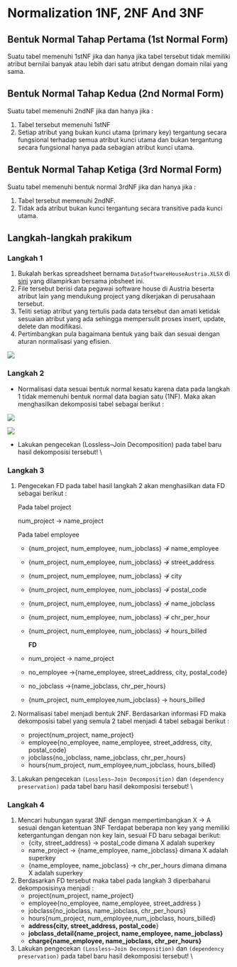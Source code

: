 # Normalization 1NF, 2NF And 3NF

## Bentuk Normal Tahap Pertama \(1st Normal Form\)

Suatu tabel memenuhi 1stNF jika dan hanya jika tabel tersebut tidak memiliki atribut bernilai banyak atau lebih dari satu atribut dengan domain nilai yang sama.

## Bentuk Normal Tahap Kedua \(2nd Normal Form\)

Suatu tabel memenuhi 2ndNF jika dan hanya jika :

1. Tabel tersebut memenuhi 1stNF
2. Setiap atribut yang bukan kunci utama \(primary key\) tergantung secara fungsional terhadap semua atribut kunci utama dan bukan tergantung secara fungsional hanya pada sebagian atribut kunci utama.

## Bentuk Normal Tahap Ketiga \(3rd Normal Form\)

Suatu tabel memenuhi bentuk normal 3rdNF jika dan hanya jika :

1. Tabel tersebut memenuhi 2ndNF.
2. Tidak ada atribut bukan kunci tergantung secara transitive pada kunci utama.

## Langkah-langkah prakikum

### **Langkah 1**

1. Bukalah berkas spreadsheet bernama `DataSoftwareHouseAustria.XLSX` di [sini](https://data.sinaungoding.com/06/files/DataSoftwareHouseAustria.xlsx) yang dilampirkan bersama jobsheet ini.
2. File tersebut berisi data pegawai software house di Austria beserta atribut lain yang mendukung project yang dikerjakan di perusahaan tersebut.
3. Teliti setiap atribut yang tertulis pada data tersebut dan amati ketidak sesuaian atribut yang ada sehingga mempersulit proses insert, update, delete dan modifikasi.
4. Pertimbangkan pula bagaimana bentuk yang baik dan sesuai dengan aturan normalisasi yang efisien.

![](https://data.sinaungoding.com/06/images/02.png)

### **Langkah 2**

* Normalisasi data sesuai bentuk normal kesatu karena data pada langkah 1 tidak memenuhi bentuk normal data bagian satu \(1NF\). Maka akan menghasilkan dekomposisi tabel sebagai berikut :

![](https://data.sinaungoding.com/06/images/04.png)

![](https://data.sinaungoding.com/06/images/03.png)

* Lakukan pengecekan \(Lossless–Join Decomposition\) pada tabel baru hasil dekomposisi tersebut! \

### **Langkah 3**

1. Pengecekan FD pada tabel hasil langkah 2 akan menghasilkan data FD sebagai berikut :

   Pada tabel project

   num\_project → name\_project

   Pada tabel employee

   * {num\_project, num\_employee, num\_jobclass} ↛ name\_employee
   * {num\_project, num\_employee, num\_jobclass} ↛ street\_address
   * {num\_project, num\_employee, num\_jobclass} ↛ city
   * {num\_project, num\_employee, num\_jobclass} ↛ postal\_code
   * {num\_project, num\_employee, num\_jobclass} ↛ name\_jobclass
   * {num\_project, num\_employee, num\_jobclass} ↛ chr\_per\_hour
   * {num\_project, num\_employee, num\_jobclass} ↛ hours\_billed

     **FD**

   * num\_project → name\_project
   * no\_employee →{name\_employee, street\_address, city, postal\_code}
   * no\_jobclass →{name\_jobclass, chr\_per\_hours}
   * {num\_project, num\_employee,num\_jobclass} → hours\_billed

2. Normalisasi tabel menjadi bentuk 2NF. Berdasarkan informasi FD maka dekomposisi tabel yang semula 2 tabel menjadi 4 tabel sebagai berikut :
   * project{num\_project, name\_project}
   * employee{no\_employee, name\_employee, street\_address, city, postal\_code}
   * jobclass{no\_jobclass, name\_jobclass, chr\_per\_hours}
   * hours{num\_project, num\_employee,num\_jobclass, hours\_billed}
3. Lakukan pengecekan `(Lossless–Join Decomposition)` dan `(dependency preservation)` pada tabel baru hasil dekomposisi tersebut! \

### **Langkah 4**

1. Mencari hubungan syarat 3NF dengan mempertimbangkan X → A sesuai dengan ketentuan 3NF Terdapat beberapa non key yang memiliki ketergantungan dengan non key lain, sesuai FD baru sebagai berikut:
   * {city, street\_address} → postal\_code dimana X adalah superkey
   * name\_project → {name\_employee, name\_jobclass} dimana X adalah superkey
   * {name\_employee, name\_jobclass} → chr\_per\_hours dimana dimana X adalah superkey
2. Berdasarkan FD tersebut maka tabel pada langkah 3 diperbaharui dekomposisinya menjadi :
   * project{num\_project, name\_project}
   * employee{no\_employee, name\_employee, street\_address }
   * jobclass{no\_jobclass, name\_jobclass, chr\_per\_hours}
   * hours{num\_project, num\_employee,num\_jobclass, hours\_billed}
   * **address{city, street\_address, postal\_code**}
   * **jobclass\_detail{name\_project, name\_employee, name\_jobclass}**
   * **charge{name\_employee, name\_jobclass, chr\_per\_hours}**
3. Lakukan pengecekan `(Lossless–Join Decomposition)` dan `(dependency preservation)` pada tabel baru hasil dekomposisi tersebut! \

